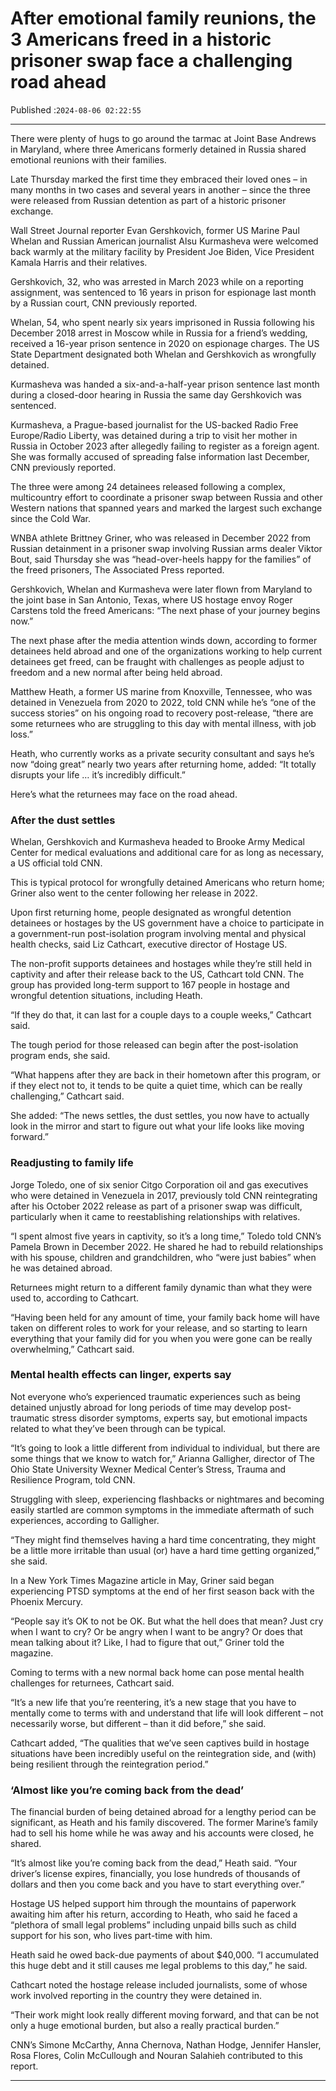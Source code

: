 # After emotional family reunions, the 3 Americans freed in a historic prisoner swap face a challenging road ahead

Published :`2024-08-06 02:22:55`

---

There were plenty of hugs to go around the tarmac at Joint Base Andrews in Maryland, where three Americans formerly detained in Russia shared emotional reunions with their families.

Late Thursday marked the first time they embraced their loved ones – in many months in two cases and several years in another – since the three were released from Russian detention as part of a historic prisoner exchange.

Wall Street Journal reporter Evan Gershkovich, former US Marine Paul Whelan and Russian American journalist Alsu Kurmasheva were welcomed back warmly at the military facility by President Joe Biden, Vice President Kamala Harris and their relatives.

Gershkovich, 32, who was arrested in March 2023 while on a reporting assignment, was sentenced to 16 years in prison for espionage last month by a Russian court, CNN previously reported.

Whelan, 54, who spent nearly six years imprisoned in Russia following his December 2018 arrest in Moscow while in Russia for a friend’s wedding, received a 16-year prison sentence in 2020 on espionage charges. The US State Department designated both Whelan and Gershkovich as wrongfully detained.

Kurmasheva was handed a six-and-a-half-year prison sentence last month during a closed-door hearing in Russia the same day Gershkovich was sentenced.

Kurmasheva, a Prague-based journalist for the US-backed Radio Free Europe/Radio Liberty, was detained during a trip to visit her mother in Russia in October 2023 after allegedly failing to register as a foreign agent. She was formally accused of spreading false information last December, CNN previously reported.

The three were among 24 detainees released following a complex, multicountry effort to coordinate a prisoner swap between Russia and other Western nations that spanned years and marked the largest such exchange since the Cold War.

WNBA athlete Brittney Griner, who was released in December 2022 from Russian detainment in a prisoner swap involving Russian arms dealer Viktor Bout, said Thursday she was “head-over-heels happy for the families” of the freed prisoners, The Associated Press reported.

Gershkovich, Whelan and Kurmasheva were later flown from Maryland to the joint base in San Antonio, Texas, where US hostage envoy Roger Carstens told the freed Americans: “The next phase of your journey begins now.”

The next phase after the media attention winds down, according to former detainees held abroad and one of the organizations working to help current detainees get freed, can be fraught with challenges as people adjust to freedom and a new normal after being held abroad.

Matthew Heath, a former US marine from Knoxville, Tennessee, who was detained in Venezuela from 2020 to 2022, told CNN while he’s “one of the success stories” on his ongoing road to recovery post-release, “there are some returnees who are struggling to this day with mental illness, with job loss.”

Heath, who currently works as a private security consultant and says he’s now “doing great” nearly two years after returning home, added: “It totally disrupts your life … it’s incredibly difficult.”

Here’s what the returnees may face on the road ahead.

### After the dust settles

Whelan, Gershkovich and Kurmasheva headed to Brooke Army Medical Center for medical evaluations and additional care for as long as necessary, a US official told CNN.

This is typical protocol for wrongfully detained Americans who return home; Griner also went to the center following her release in 2022.

Upon first returning home, people designated as wrongful detention detainees or hostages by the US government have a choice to participate in a government-run post-isolation program involving mental and physical health checks, said Liz Cathcart, executive director of Hostage US.

The non-profit supports detainees and hostages while they’re still held in captivity and after their release back to the US, Cathcart told CNN. The group has provided long-term support to 167 people in hostage and wrongful detention situations, including Heath.

“If they do that, it can last for a couple days to a couple weeks,” Cathcart said.

The tough period for those released can begin after the post-isolation program ends, she said.

“What happens after they are back in their hometown after this program, or if they elect not to, it tends to be quite a quiet time, which can be really challenging,” Cathcart said.

She added: “The news settles, the dust settles, you now have to actually look in the mirror and start to figure out what your life looks like moving forward.”

### Readjusting to family life

Jorge Toledo, one of six senior Citgo Corporation oil and gas executives who were detained in Venezuela in 2017, previously told CNN reintegrating after his October 2022 release as part of a prisoner swap was difficult, particularly when it came to reestablishing relationships with relatives.

“I spent almost five years in captivity, so it’s a long time,” Toledo told CNN’s Pamela Brown in December 2022. He shared he had to rebuild relationships with his spouse, children and grandchildren, who “were just babies” when he was detained abroad.

Returnees might return to a different family dynamic than what they were used to, according to Cathcart.

“Having been held for any amount of time, your family back home will have taken on different roles to work for your release, and so starting to learn everything that your family did for you when you were gone can be really overwhelming,” Cathcart said.

### Mental health effects can linger, experts say

Not everyone who’s experienced traumatic experiences such as being detained unjustly abroad for long periods of time may develop post-traumatic stress disorder symptoms, experts say, but emotional impacts related to what they’ve been through can be typical.

“It’s going to look a little different from individual to individual, but there are some things that we know to watch for,” Arianna Galligher, director of The Ohio State University Wexner Medical Center’s Stress, Trauma and Resilience Program, told CNN.

Struggling with sleep, experiencing flashbacks or nightmares and becoming easily startled are common symptoms in the immediate aftermath of such experiences, according to Galligher.

“They might find themselves having a hard time concentrating, they might be a little more irritable than usual (or) have a hard time getting organized,” she said.

In a New York Times Magazine article in May, Griner said began experiencing PTSD symptoms at the end of her first season back with the Phoenix Mercury.

“People say it’s OK to not be OK. But what the hell does that mean? Just cry when I want to cry? Or be angry when I want to be angry? Or does that mean talking about it? Like, I had to figure that out,” Griner told the magazine.

Coming to terms with a new normal back home can pose mental health challenges for returnees, Cathcart said.

“It’s a new life that you’re reentering, it’s a new stage that you have to mentally come to terms with and understand that life will look different – not necessarily worse, but different – than it did before,” she said.

Cathcart added, “The qualities that we’ve seen captives build in hostage situations have been incredibly useful on the reintegration side, and (with) being resilient through the reintegration period.”

### ‘Almost like you’re coming back from the dead’

The financial burden of being detained abroad for a lengthy period can be significant, as Heath and his family discovered. The former Marine’s family had to sell his home while he was away and his accounts were closed, he shared.

“It’s almost like you’re coming back from the dead,” Heath said. “Your driver’s license expires, financially, you lose hundreds of thousands of dollars and then you come back and you have to start everything over.”

Hostage US helped support him through the mountains of paperwork awaiting him after his return, according to Heath, who said he faced a “plethora of small legal problems” including unpaid bills such as child support for his son, who lives part-time with him.

Heath said he owed back-due payments of about $40,000. “I accumulated this huge debt and it still causes me legal problems to this day,” he said.

Cathcart noted the hostage release included journalists, some of whose work involved reporting in the country they were detained in.

“Their work might look really different moving forward, and that can be not only a huge emotional burden, but also a really practical burden.”

CNN’s Simone McCarthy, Anna Chernova, Nathan Hodge, Jennifer Hansler, Rosa Flores, Colin McCullough and Nouran Salahieh contributed to this report.

---

